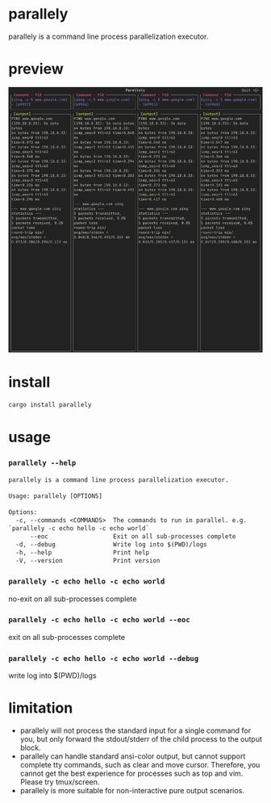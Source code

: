 # parallely

parallely is a command line process parallelization executor.

# preview

![preview](https://github.com/BppleMan/parallely/blob/main/readme/preview.png?raw=true)

# install

```bash
cargo install parallely
```

# usage

### `parallely --help`

```plaintext
parallely is a command line process parallelization executor.

Usage: parallely [OPTIONS]

Options:
  -c, --commands <COMMANDS>  The commands to run in parallel. e.g. `parallely -c echo hello -c echo world`
      --eoc                  Exit on all sub-processes complete
  -d, --debug                Write log into $(PWD)/logs
  -h, --help                 Print help
  -V, --version              Print version
```

### `parallely -c echo hello -c echo world`

no-exit on all sub-processes complete

### `parallely -c echo hello -c echo world --eoc`

exit on all sub-processes complete

### `parallely -c echo hello -c echo world --debug`

write log into $(PWD)/logs

# limitation

* parallely will not process the standard input for a single command for you, but only forward the stdout/stderr of
  the child process to the output block.
* parallely can handle standard ansi-color output, but cannot support complete tty commands, such as clear and move
  cursor. Therefore, you cannot get the best experience for processes such as top and vim. Please try tmux/screen.
* parallely is more suitable for non-interactive pure output scenarios.
